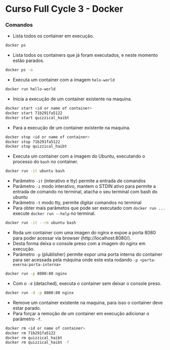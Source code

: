 # Curso Full Cycle 3 - Docker

### Comandos

- Lista todos os container em execução.
```bash
docker ps
```

- Lista todos os containers que já foram executados, e neste momento estão parados.
```bash
docker ps -a
```

- Executa um container com a imagem `helo-world`
```bash
docker run hello-world
```

- Inicia a execução de um container existente na maquina.
```bash
docker start <id or name of container>
docker start 71b291fa5122
docker start quizzical_haibt
```

- Para a execução de um container existente na maquina.
```bash
docker stop <id or name of container>
docker stop 71b291fa5122
docker stop quizzical_haibt
```

- Executa um container com a imagem do Ubuntu, executando o processo do `bash` no container.
```bash
docker run -it ubuntu bash
```

- Parâmetro `-it` (interativo e tty) permite a entrada de comandos 
- Parâmetro `-i` modo interativo, mantem o STDIN ativo para permite a entrada de comando no terminal, atacha o seu terminal com bash do ubuntu
- Parâmetro `-t` modo tty, permite digitar comandos no terminal
- Para obter mais parâmetos que pode ser executado com `docker run ...` execute `docker run --help` no terminal.
```bash
docker run -it --rm ubuntu bash
```

- Roda um container com uma imagen do nginx e expoe a porta 8080 para poder acessar via browser (http://localhost:8080/).
- Desta forma deixa o console preso com a imagem do nginx em execução.
- Parâmetro `-p` (plublisher) permite expor uma porta interna do container para ser acessada pela máquina onde este esta rodando `-p <porta-exerna:porta-interna>`
```bash
docker run -p 8080:80 nginx
```

- Com o `-d` (detached), executa o container sem deixar o console preso.
```bash
docker run -d -p 8080:80 nginx
```

- Remove um container existente na maquina, para isso o container deve estar parado.
- Para forçar a remoção de um container em execução adicionar o parâmetro `-f`.
```bash
docker rm <id or name of container>
docker rm 71b291fa5122
docker rm quizzical_haibt
docker rm quizzical_haibt -f
```
